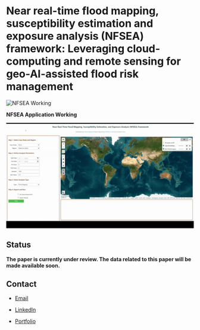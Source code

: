 
# Near real-time flood mapping, susceptibility estimation and exposure analysis (NFSEA) framework: Leveraging cloud-computing and remote sensing for geo-AI-assisted flood risk management   



![NFSEA Working](data/images/NFSEA_app.png)


**NFSEA Application Working**

![NFSEA Working](data/images/NFSEA_gif.gif)

## Status

**The paper is currently under review. The data related to this paper will be made available soon.**

## Contact

- [Email](mailto:waleedgeo@outlook.com)

- [LinkedIn](https://www.linkedin.com/in/waleedgeo)

- [Portfolio](https://waleedgeo.com)
